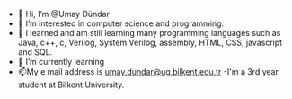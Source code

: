- 👋 Hi, I’m @Umay Dündar
- 👀 I’m interested in computer science and programming.
- 🌱 I learned and am still learning many programming languages such as Java, c++, c, Verilog, System Verilog, assembly, HTML, CSS, javascript and SQL.
- 🌱 I’m currently learning 
- 📫My e mail address is umay.dundar@ug.bilkent.edu.tr
-I'm a 3rd year student at Bilkent University.

